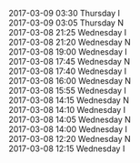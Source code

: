 2017-03-09 03:30 Thursday  I  
2017-03-09 03:05 Thursday  N  
2017-03-08 21:25 Wednesday  I  
2017-03-08 21:20 Wednesday  N  
2017-03-08 19:00 Wednesday  I  
2017-03-08 17:45 Wednesday  N  
2017-03-08 17:40 Wednesday  I  
2017-03-08 16:00 Wednesday  N  
2017-03-08 15:55 Wednesday  I  
2017-03-08 14:15 Wednesday  N  
2017-03-08 14:10 Wednesday  I  
2017-03-08 14:05 Wednesday  N  
2017-03-08 14:00 Wednesday  I  
2017-03-08 12:20 Wednesday  N  
2017-03-08 12:15 Wednesday  I  
